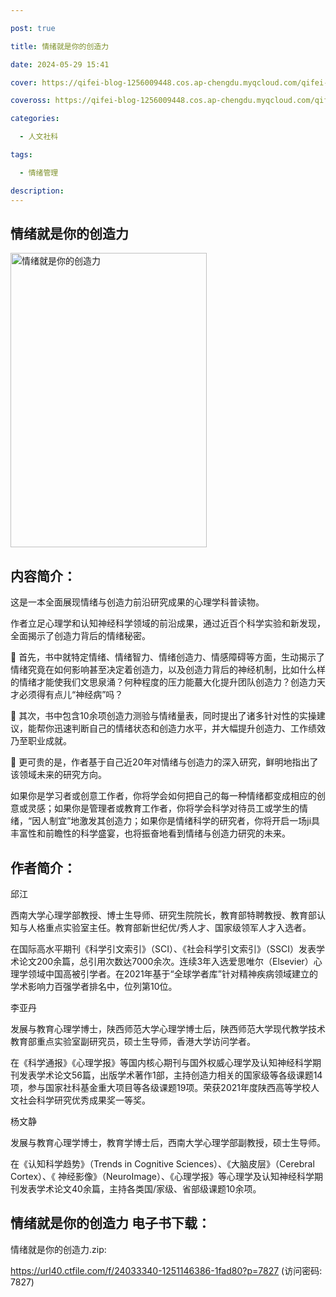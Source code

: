 ```yaml
---

post: true

title: 情绪就是你的创造力

date: 2024-05-29 15:41

cover: https://qifei-blog-1256009448.cos.ap-chengdu.myqcloud.com/qifei-blog/6583f4bfc458853aeff6495d.jpg

coveross: https://qifei-blog-1256009448.cos.ap-chengdu.myqcloud.com/qifei-blog/6583f4bfc458853aeff6495d.jpg

categories:

  - 人文社科

tags:

  - 情绪管理

description:
---
```


## 情绪就是你的创造力
<img alt="情绪就是你的创造力 " class="aligncenter loaded" data-was-processed="true" decoding="async" fetchpriority="high" height="471" src="https://qifei-blog-1256009448.cos.ap-chengdu.myqcloud.com/qifei-blog/6583f4bfc458853aeff6495d.jpg " style="cursor: zoom-in;" width="314"/>

## 内容简介：

这是一本全面展现情绪与创造力前沿研究成果的心理学科普读物。

作者立足心理学和认知神经科学领域的前沿成果，通过近百个科学实验和新发现，全面揭示了创造力背后的情绪秘密。

 首先，书中就特定情绪、情绪智力、情绪创造力、情感障碍等方面，生动揭示了情绪究竟在如何影响甚至决定着创造力，以及创造力背后的神经机制，比如什么样的情绪才能使我们文思泉涌？何种程度的压力能蕞大化提升团队创造力？创造力天才必须得有点儿“神经病”吗？

 其次，书中包含10余项创造力测验与情绪量表，同时提出了诸多针对性的实操建议，能帮你迅速判断自己的情绪状态和创造力水平，并大幅提升创造力、工作绩效乃至职业成就。

 更可贵的是，作者基于自己近20年对情绪与创造力的深入研究，鲜明地指出了该领域未来的研究方向。

如果你是学习者或创意工作者，你将学会如何把自己的每一种情绪都变成相应的创意或灵感；如果你是管理者或教育工作者，你将学会科学对待员工或学生的情绪，“因人制宜”地激发其创造力；如果你是情绪科学的研究者，你将开启一场ji具丰富性和前瞻性的科学盛宴，也将振奋地看到情绪与创造力研究的未来。

## 作者简介：

邱江

西南大学心理学部教授、博士生导师、研究生院院长，教育部特聘教授、教育部认知与人格重点实验室主任。教育部新世纪优/秀人才、国家级领军人才入选者。

在国际高水平期刊《科学引文索引》（SCI）、《社会科学引文索引》（SSCI）发表学术论文200余篇，总引用次数达7000余次。连续3年入选爱思唯尔（Elsevier）心理学领域中国高被引学者。在2021年基于“全球学者库”针对精神疾病领域建立的学术影响力百强学者排名中，位列第10位。

李亚丹

发展与教育心理学博士，陕西师范大学心理学博士后，陕西师范大学现代教学技术教育部重点实验室副研究员，硕士生导师，香港大学访问学者。

在《科学通报》《心理学报》等国内核心期刊与国外权威心理学及认知神经科学期刊发表学术论文56篇，出版学术著作1部，主持创造力相关的国家级等各级课题14项，参与国家社科基金重大项目等各级课题19项。荣获2021年度陕西高等学校人文社会科学研究优秀成果奖一等奖。

杨文静

发展与教育心理学博士，教育学博士后，西南大学心理学部副教授，硕士生导师。

在《认知科学趋势》（Trends in Cognitive Sciences）、《大脑皮层》（Cerebral Cortex）、《 神经影像》（NeuroImage）、《心理学报》等心理学及认知神经科学期刊发表学术论文40余篇，主持各类国/家级、省部级课题10余项。

## 情绪就是你的创造力 电子书下载：

情绪就是你的创造力.zip: 

https://url40.ctfile.com/f/24033340-1251146386-1fad80?p=7827 (访问密码: 7827)
